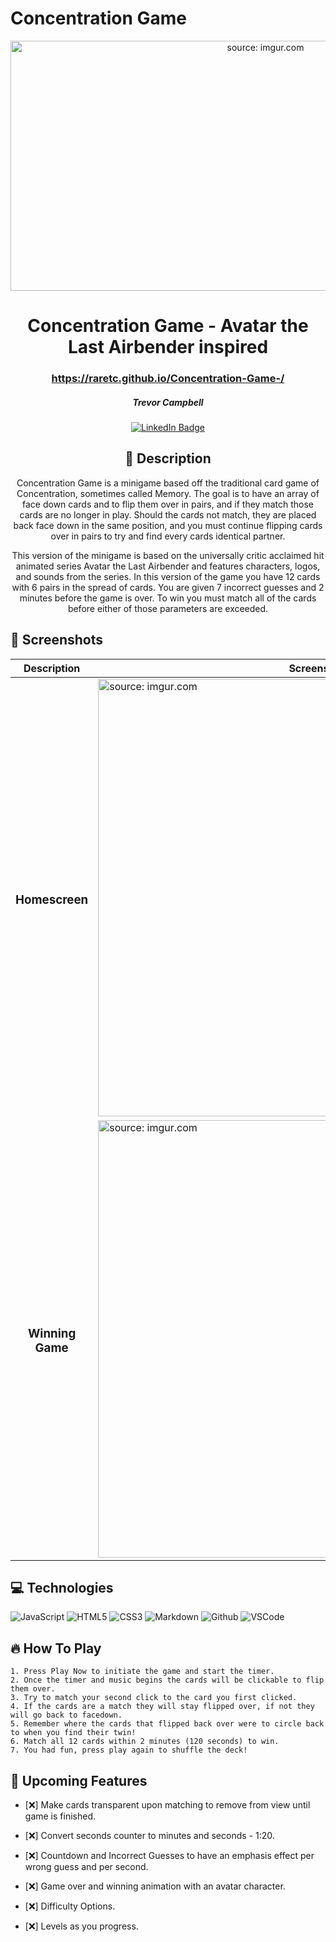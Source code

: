 # Concentration Game 
<div id="header" align="center">
  <a href="https://imgur.com/KU6WatN"><img src="https://i.imgur.com/KU6WatN.png" title="source: imgur.com" width="800" height="400"/></a>
</div>

  <div id="description" align="center">

  # Concentration Game - Avatar the Last Airbender inspired

  ### https://raretc.github.io/Concentration-Game-/

  ##### Trevor Campbell

[![LinkedIn Badge](https://img.shields.io/badge/-@profpan396-blue?style=flat&logo=Linkedin&logoColor=black)](https://www.linkedin.com/in/trevor-campbell-a9188624a/)

  ## :pencil: Description

Concentration Game is a minigame based off the traditional card game of Concentration, sometimes called Memory. 
The goal is to have an array of face down cards and to flip them over in pairs, and if they match those cards are no longer in play.
Should the cards not match, they are placed back face down in the same position, and you must continue flipping cards over in pairs to try
and find every cards identical partner. 

This version of the minigame is based on the universally critic acclaimed hit animated series Avatar the Last Airbender and features characters, logos, 
and sounds from the series. In this version of the game you have 12 cards with 6 pairs in the spread of cards. You are given 7 incorrect guesses and 2 minutes
before the game is over. To win you must match all of the cards before either of those parameters are exceeded. 
  </div>
  
 ## :camera_flash: Screenshots 

  |   Description | Screenshot | 
  |:-------------:| -----------|
  | <h3>Homescreen</h3> | <a href="https://imgur.com/4FXMHO6"><img src="https://i.imgur.com/4FXMHO6.png" title="source: imgur.com" width = "700"/></a>
  | <h3 align="center">Winning Game</h3> |<a href="https://imgur.com/CK6kScO"><img src="https://i.imgur.com/CK6kScO.png" title="source: imgur.com" width="700"/></a>
  
   ## :computer: Technologies 
    
   ![JavaScript](https://img.shields.io/badge/-JavaScript-05122A?style=flat&logo=javascript)
   ![HTML5](https://img.shields.io/badge/-HTML5-05122A?style=flat&logo=html5)
   ![CSS3](https://img.shields.io/badge/-CSS-05122A?style=flat&logo=css3)
   ![Markdown](https://img.shields.io/badge/-Markdown-05122A?style=flat&logo=markdown)
   ![Github](https://img.shields.io/badge/-GitHub-05122A?style=flat&logo=github)
   ![VSCode](https://img.shields.io/badge/-VS_Code-05122A?style=flat&logo=visualstudio)
   
   ## :fire: How To Play

    1. Press Play Now to initiate the game and start the timer.
    2. Once the timer and music begins the cards will be clickable to flip them over.
    3. Try to match your second click to the card you first clicked. 
    4. If the cards are a match they will stay flipped over, if not they will go back to facedown.
    5. Remember where the cards that flipped back over were to circle back to when you find their twin!
    6. Match all 12 cards within 2 minutes (120 seconds) to win. 
    7. You had fun, press play again to shuffle the deck! 
    
  ## :eyes: Upcoming Features

- [:x:] Make cards transparent upon matching to remove from view until game is finished. 

- [:x:] Convert seconds counter to minutes and seconds - 1:20.

- [:x:] Countdown and Incorrect Guesses to have an emphasis effect per wrong guess and per second. 

- [:x:] Game over and winning animation with an avatar character.

- [:x:] Difficulty Options.

- [:x:] Levels as you progress.
